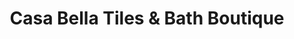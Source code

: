 ---
title: "Casa Bella Tiles & Bath Boutique"
url: /logan/casa-bella-tiles-und-bath-boutique/
shop: Eisenwaren
---